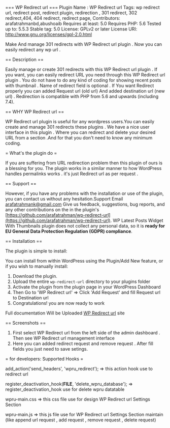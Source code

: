=== WP Redirect url ===
Plugin Name : WP Redirect url
Tags: wp redirect url, redirect post, redirect plugin, redirection , 301 redirect, 302 redirect,404, 404 redirect, redirect page,
Contributors: arafatrahmanbd,abushoaib
Requires at least: 5.0
Requires PHP: 5.6
Tested up to: 5.5.3
Stable tag: 5.0
License: GPLv2 or later
License URI: http://www.gnu.org/licenses/gpl-2.0.html

Make And manage 301 redirects with WP Redirect url plugin . Now you can easily redirect any wp url . 

== Description ==

Easily manage or create 301 redirects with this WP Redirect url plugin .
If you want, you can easily redirect URL you need through this WP Redirect url plugin .
You do not have to do any kind of coding for showing recent posts with thumbnail .
Name of redirect field is optional . If You want Redirect properly you can added Request url 
(old url) And added destination url (new url) . Redirection is compatible with PHP from 5.6 and upwards (including 7.4).




== WHY WP Redirect url ==

WP Redirect url plugin is useful for any wordpress users.You can easily create and manage 301 redirects these plugins . 
We have a nice user interface in this plugin . Where you can redirect and delete your desired URL from a section .And for
that you don't need to know any minimum coding.

= What's the plugin do =

If you are suffering from URL redirection problem then this plugin of ours is a blessing for you.
The plugin works in a similar manner to how WordPress handles permalinks works . it's  just Redirect url as per request . 

== Support ==

However, if you have any problems with the installation or use of the plugin, 
you can contact us without any hesitation.Support Email arafatrahmank@gmail.com
Give us feedback, suggestions, bug reports, and any other contributions on the in
the plugin's [https://github.com/arafatrahman/wp-redirect-url](https://github.com/arafatrahman/wp-redirect-url).
WP Latest Posts Widget With Thumbnails plugin does not collect any personal data, so it is 
**ready for EU General Data Protection Regulation (GDPR) compliance**.

== Installation ==

The plugin is simple to install:

You can install from within WordPress using the Plugin/Add New feature, or if you wish to manually install:

1. Download the plugin.
2. Upload the entire `wp-redirect-url` directory to your plugins folder
3. Activate the plugin from the plugin page in your WordPress Dashboard
4. Then Go to 'WP Redirect url' => Click 'Add Request' and fill Request url to Destination url
5. Congratulations! you are now ready to work

Full documentation Will be Uploaded [WP Redirect url](http://kauniaweb.com/) site


== Screenshots ==
1. First select WP Redirect url from the left side of the admin dashboard . Then see WP Redirect url management interface
2. Here you can added redirect request and remove request . After fill fields you just need to save setings.

= for developers: Supported Hooks =

add_action('send_headers', 'wpru_redirect');
=> this action hook use to redirect url

register_deactivation_hook(__FILE__, 'delete_wpru_database');
=> register_deactivation_hook use for delete wpru datatable

wpru-main.css
=> this css file use for design WP Redirect url Settings Section

wpru-main.js
=> this js file use for WP Redirect url Settings Section maintain (like append url request , add request , remove request , delete request)
